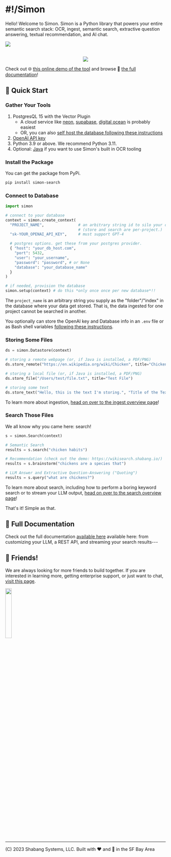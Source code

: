 # #!/Simon
Hello! Welcome to Simon. Simon is a Python library that powers your entire semantic search stack: OCR, ingest, semantic search, extractive question answering, textual recommendation, and AI chat.

<div style="display: flex; align-items: center; width: 100%">
<img src="https://badge.fury.io/py/simon-search.svg"/>
</div>
<br />
<p align="center">
  <img src="https://i.imgur.com/lIn55Ck.png" />
</p>

Check out 🌐 [this online demo of the tool](https://wikisearch.shabang.io/) and browse 📖 [the full documentation](https://simon.shabang.io/start/)!

## 🏃 Quick Start
### Gather Your Tools
1. PostgresQL 15 with the Vector Plugin
    - A cloud service like [neon](https://simon.shabang.io/setup/Cloud-Databases/neon/), [supabase](https://simon.shabang.io/setup/Cloud-Databases/supabase/), [digital ocean](https://simon.shabang.io/setup/Cloud-Databases/digital-ocean/) is probably easiest
    - OR, you can also [self host the database following these instructions](https://simon.shabang.io/setup/detailed/#database-self-hosting)
2. [OpenAI API key](https://platform.openai.com/account/api-keys)
3. Python 3.9 or above. We recommend Python 3.11.
3. Optional: [Java](https://simon.shabang.io/setup/detailed/#java) if you want to use Simon's built in OCR tooling

### Install the Package
You can get the package from PyPi.

```bash
pip install simon-search
```

### Connect to Database

```python
import simon

# connect to your database
context = simon.create_context(
  "PROJECT_NAME",               # an arbitrary string id to silo your data.
                                # (store and search are per-project.)
  "sk-YOUR_OPENAI_API_KEY",     # must support GPT-4

  # postgres options. get these from your postgres provider.
  { "host": "your_db_host.com",
    "port": 5432,
    "user": "your_username",
    "password": "password", # or None
    "database": "your_database_name"
  }
)

# if needed, provision the database
simon.setup(context) # do this *only once once per new database*!!
```

The `project_name` is an arbitrary string you supply as the "folder"/"index" in the database where your data get stored. That is, the data ingested for one project cannot be searched in another.

You optionally can store the OpenAI key and Database info in an `.env` file or as Bash shell variables [following these instructions](https://simon.shabang.io/setup/detailed/#environment-variable-management).

### Storing Some Files

```python
ds = simon.Datastore(context)

# storing a remote webpage (or, if Java is installed, a PDF/PNG)
ds.store_remote("https://en.wikipedia.org/wiki/Chicken", title="Chickens")

# storing a local file (or, if Java is installed, a PDF/PNG)
ds.store_file("/Users/test/file.txt", title="Test File")

# storing some text
ds.store_text("Hello, this is the text I'm storing.", "Title of the Text", "{metadata: can go here}")
```

To learn more about ingestion, [head on over to the ingest overview page](https://simon.shabang.io/ingest/store/)!

<!-- We also have advanced ingestors and lower level APIs to bulk read lots of data; check out [the ingest recipes folder](https://github.com/Shabang-Systems/simon/tree/main/examples/ingest) for tutorials on how to store everything from S3 buckets to Google Drive files. -->

### Search Those Files
We all know why you came here: search! 

```python
s = simon.Search(context)

# Semantic Search
results = s.search("chicken habits")

# Recommendation (check out the demo: https://wikisearch.shabang.io/)
results = s.brainstorm("chickens are a species that") 

# LLM Answer and Extractive Question-Answering ("Quoting")
results = s.query("what are chickens?")
```

To learn more about search, including how to perform a boring keyword search or to stream your LLM output, [head on over to the search overview page](https://simon.shabang.io/search/search/)!

That's it! Simple as that. 

## 📖 Full Documentation
Check out the full documentation [available here](https://simon.shabang.io/) available here: from customizing your LLM, a REST API, and streaming your search results---

## 🙌 Friends!
We are always looking for more friends to build together. If you are interested in learning more, getting enterprise support, or just want to chat, [visit this page](https://simon.shabang.io/about/).

<img src="https://mktdplp102wuda.azureedge.net/org-f4f78f7fa763412990f7f7ed79822b61/ba042d2e-95c0-ec11-983e-000d3a33908e/B2tXV68nr_6lraxPmSTeJsZ0O366bCH3mVOxHcDfKcY%21" width="20%"/>

---

(C) 2023 Shabang Systems, LLC. Built with ❤️ and 🥗 in the SF Bay Area
